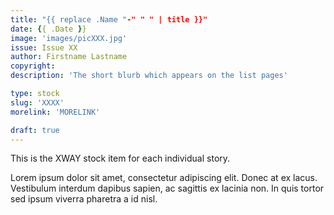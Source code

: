 ```yaml
---
title: "{{ replace .Name "-" " " | title }}"
date: {{ .Date }}
image: 'images/picXXX.jpg'
issue: Issue XX
author: Firstname Lastname
copyright:
description: 'The short blurb which appears on the list pages'

type: stock
slug: 'XXXX'
morelink: 'MORELINK'

draft: true
---
```


This is the XWAY stock item for each individual story.

Lorem ipsum dolor sit amet, consectetur adipiscing elit. Donec at ex lacus. Vestibulum interdum dapibus sapien, ac sagittis ex lacinia non. In quis tortor sed ipsum viverra pharetra a id nisl.